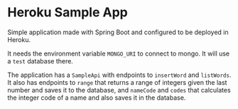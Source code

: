 # Heroku Sample App

Simple application made with Spring Boot and configured to be deployed in Heroku.

It needs the environment variable `MONGO_URI` to connect to mongo.
It will use a `test` database there.

The application has a `SampleApi` with endpoints to `insertWord` and `listWords`.
It also has endpoints to `range` that returns a range of integers given the last number and saves it to the database,
and `nameCode` and `codes` that calculates the integer code of a name and also saves it in the database.


